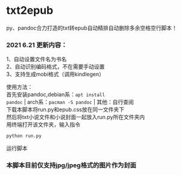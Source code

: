 # txt2epub
py、pandoc合力打造的txt转epub自动精排自动删除多余空格空行脚本！

### 2021 6.21  更新内容：
1、自动设置文件名为书名<br/>
2、自动识别编码格式，不在需要手动设置<br/>
3、支持生成mobi格式（调用kindlegen）<br/>

使用方法：<br/>
首先安装pandoc,debian系：<code>apt install pandoc</code> | arch系：<code>pacman -S pandoc</code> | 其他：自行查阅<br/>
下载本脚本将run.py和epub.css放在同一文件夹下<br/>
然后将txt小说文件和小说封面一起放入run.py所在文件夹内<br/>
用终端打开该文件夹，输入指令<br/>
```bash
python run.py
```
运行脚本
### 本脚本目前仅支持jpg/jpeg格式的图片作为封面
